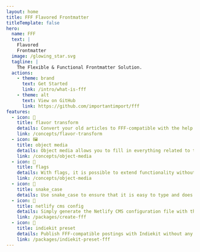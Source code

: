 ```yaml
---
layout: home
title: FFF Flavored Frontmatter
titleTemplate: false
hero:
  name: FFF
  text: |
    Flavored
    Frontmatter
  image: /glowing_star.svg
  tagline: |
    The Flexible & Functional Frontmatter Solution.
  actions:
    - theme: brand
      text: Get Started
      link: /intro/what-is-fff
    - theme: alt
      text: View on GitHub
      link: https://github.com/importantimport/fff
features:
  - icon: 🔀
    title: flavor transform
    details: Convert your old articles to FFF-compatible with the help of remark or markdown-it plugins, without editing.
    link: /concepts/flavor-transform
  - icon: 🖼️
    title: object media
    details: Object media allows you to fill in everything related to the media file.
    link: /concepts/object-media
  - icon: 🚩
    title: flags
    details: With flags, it is possible to extend functionality without adding new variables.
    link: /concepts/object-media
  - icon: 🐍
    title: snake_case
    details: Use snake_case to ensure that it is easy to type and does not require quotes in JS.
  - icon: 🔧
    title: netlify cms config
    details: Simply generate the Netlify CMS configuration file with the help of create-fff.
    link: /packages/create-fff
  - icon: 🧱
    title: indiekit preset
    details: Publish FFF-compatible postings with Indiekit without any problems.
    link: /packages/indiekit-preset-fff
---
```

